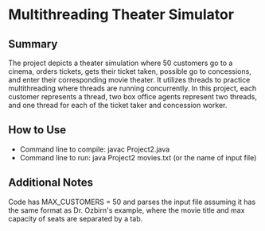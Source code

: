 # Multithreading Theater Simulator

## Summary
The project depicts a theater simulation where 50 customers go to a cinema, orders tickets, gets their ticket taken, possible go to concessions, and enter their corresponding movie theater. It utilizes threads to practice multithreading where threads are running concurrently. In this project, each customer represents a thread, two box office agents represent two threads, and one thread for each of the ticket taker and concession worker. 

## How to Use
- Command line to compile: javac Project2.java
- Command line to run: java Project2 movies.txt (or the name of input file)

## Additional Notes
Code has MAX_CUSTOMERS = 50 and parses the input file assuming it has the same format as Dr. Ozbirn's example, where the movie title and max capacity of seats are separated by a tab.